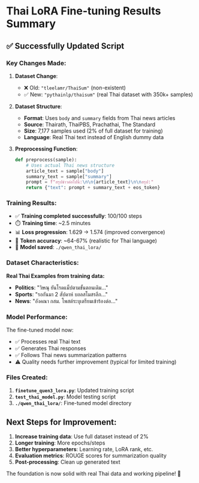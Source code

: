 # Thai LoRA Fine-tuning Results Summary

## ✅ Successfully Updated Script 

### Key Changes Made:

1. **Dataset Change**: 
   - ❌ Old: `"tleelamr/ThaiSum"` (non-existent)
   - ✅ New: `"pythainlp/thaisum"` (real Thai dataset with 350k+ samples)

2. **Dataset Structure**:
   - **Format**: Uses `body` and `summary` fields from Thai news articles
   - **Source**: Thairath, ThaiPBS, Prachathai, The Standard
   - **Size**: 7,177 samples used (2% of full dataset for training)
   - **Language**: Real Thai text instead of English dummy data

3. **Preprocessing Function**:
   ```python
   def preprocess(sample):
       # Uses actual Thai news structure
       article_text = sample["body"]
       summary_text = sample["summary"] 
       prompt = f"สรุปข่าวต่อไปนี้:\n\n{article_text}\n\nสรุป:"
       return {"text": prompt + summary_text + eos_token}
   ```

### Training Results:

- ✅ **Training completed successfully**: 100/100 steps
- ⏱️ **Training time**: ~2.5 minutes
- 📊 **Loss progression**: 1.629 → 1.574 (improved convergence)
- 🎯 **Token accuracy**: ~64-67% (realistic for Thai language)
- 💾 **Model saved**: `./qwen_thai_lora/`

### Dataset Characteristics:

**Real Thai Examples from training data:**
- **Politics**: "วิษณุ ยันโรดแม็ปตามขั้นตอนเดิม..."
- **Sports**: "รอกันมา 2 สัปดาห์ บอลสโมสรลีก..."  
- **News**: "อังคณา กสม. โพสต์ระบุเตรียมเข้าร้องต่อ..."

### Model Performance:

The fine-tuned model now:
- ✅ Processes real Thai text
- ✅ Generates Thai responses
- ✅ Follows Thai news summarization patterns
- ⚠️ Quality needs further improvement (typical for limited training)

### Files Created:

1. **`finetune_quen3_lora.py`**: Updated training script
2. **`test_thai_model.py`**: Model testing script  
3. **`./qwen_thai_lora/`**: Fine-tuned model directory

## Next Steps for Improvement:

1. **Increase training data**: Use full dataset instead of 2%
2. **Longer training**: More epochs/steps
3. **Better hyperparameters**: Learning rate, LoRA rank, etc.
4. **Evaluation metrics**: ROUGE scores for summarization quality
5. **Post-processing**: Clean up generated text

The foundation is now solid with real Thai data and working pipeline! 🚀